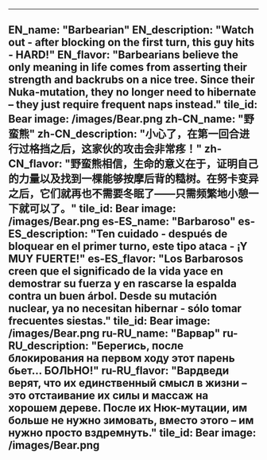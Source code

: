 ---

EN_name: "Barbearian"
EN_description: "Watch out - after blocking on the first turn, this guy hits - HARD!"
EN_flavor: "Barbearians believe the only meaning in life comes from asserting their strength and backrubs on a nice tree. Since their Nuka-mutation, they no longer need to hibernate – they just require frequent naps instead."
tile_id: Bear
image: /images/Bear.png
zh-CN_name: "野蛮熊"
zh-CN_description: "小心了，在第一回合进行过格挡之后，这家伙的攻击会非常疼！"
zh-CN_flavor: "野蛮熊相信，生命的意义在于，证明自己的力量以及找到一棵能够按摩后背的糙树。在努卡变异之后，它们就再也不需要冬眠了——只需频繁地小憩一下就可以了。"
tile_id: Bear
image: /images/Bear.png
es-ES_name: "Barbaroso"
es-ES_description: "Ten cuidado - después de bloquear en el primer turno, este tipo ataca - ¡Y MUY FUERTE!"
es-ES_flavor: "Los Barbarosos creen que el significado de la vida yace en demostrar su fuerza y en rascarse la espalda contra un buen árbol. Desde su mutación nuclear, ya no necesitan hibernar - sólo tomar frecuentes siestas."
tile_id: Bear
image: /images/Bear.png
ru-RU_name: "Варвар"
ru-RU_description: "Берегись, после блокирования на первом ходу этот парень бьет... БОЛЬНО!"
ru-RU_flavor: "Вардведи верят, что их единственный смысл в  жизни – это отстаивание их силы и массаж на хорошем дереве. После их Нюк-мутации, им больше не нужно зимовать, вместо этого – им нужно просто вздремнуть."
tile_id: Bear
image: /images/Bear.png
---